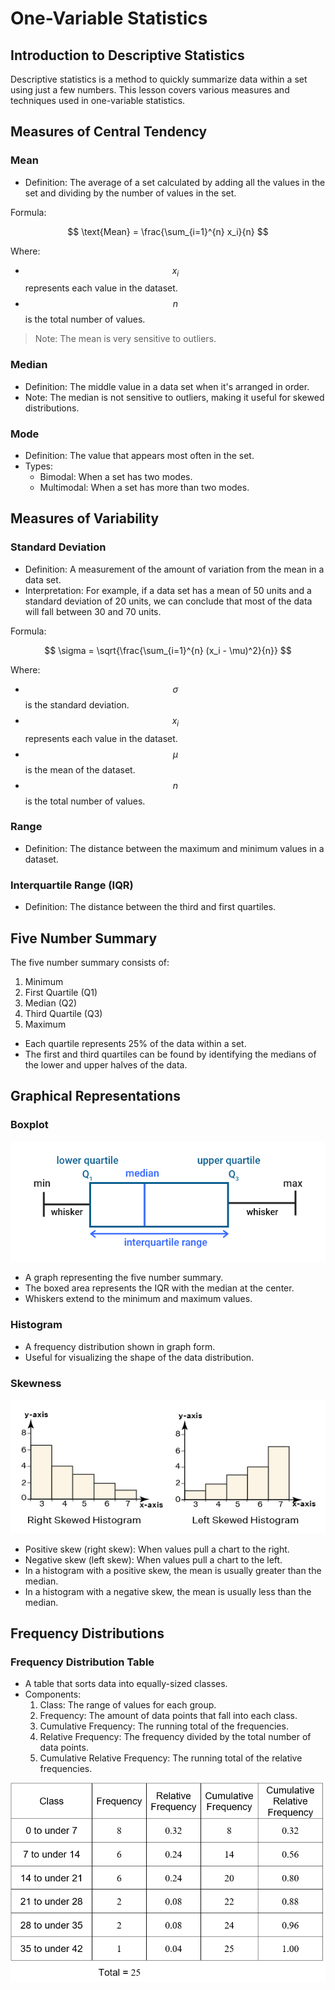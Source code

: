 # One-Variable Statistics

## Introduction to Descriptive Statistics

Descriptive statistics is a method to quickly summarize data within a set using just a few numbers. This lesson covers various measures and techniques used in one-variable statistics.

## Measures of Central Tendency

### Mean

- Definition: The average of a set calculated by adding all the values in the set and dividing by the number of values in the set.

Formula:

$$
\text{Mean} = \frac{\sum_{i=1}^{n} x_i}{n}
$$

Where:

- $$x_i$$ represents each value in the dataset.
- $$n$$ is the total number of values.

> Note: The mean is very sensitive to outliers.

### Median

- Definition: The middle value in a data set when it's arranged in order.
- Note: The median is not sensitive to outliers, making it useful for skewed distributions.

### Mode

- Definition: The value that appears most often in the set.
- Types:
  - Bimodal: When a set has two modes.
  - Multimodal: When a set has more than two modes.

## Measures of Variability

### Standard Deviation

- Definition: A measurement of the amount of variation from the mean in a data set.
- Interpretation: For example, if a data set has a mean of 50 units and a standard deviation of 20 units, we can conclude that most of the data will fall between 30 and 70 units.

Formula:

$$
\sigma = \sqrt{\frac{\sum_{i=1}^{n} (x_i - \mu)^2}{n}}
$$

Where:

- $$\sigma$$ is the standard deviation.
- $$x_i$$ represents each value in the dataset.
- $$\mu$$ is the mean of the dataset.
- $$n$$ is the total number of values.

### Range

- Definition: The distance between the maximum and minimum values in a dataset.

### Interquartile Range (IQR)

- Definition: The distance between the third and first quartiles.

## Five Number Summary

The five number summary consists of:

1. Minimum
2. First Quartile (Q1)
3. Median (Q2)
4. Third Quartile (Q3)
5. Maximum

- Each quartile represents 25% of the data within a set.
- The first and third quartiles can be found by identifying the medians of the lower and upper halves of the data.

## Graphical Representations

### Boxplot

![boxplot](./assets/boxplot.png)

- A graph representing the five number summary.
- The boxed area represents the IQR with the median at the center.
- Whiskers extend to the minimum and maximum values.

### Histogram

- A frequency distribution shown in graph form.
- Useful for visualizing the shape of the data distribution.

### Skewness

![histogram_skew](./assets/histogram_skew.png)

- Positive skew (right skew): When values pull a chart to the right.
- Negative skew (left skew): When values pull a chart to the left.
- In a histogram with a positive skew, the mean is usually greater than the median.
- In a histogram with a negative skew, the mean is usually less than the median.

## Frequency Distributions

### Frequency Distribution Table

- A table that sorts data into equally-sized classes.
- Components:
  1. Class: The range of values for each group.
  2. Frequency: The amount of data points that fall into each class.
  3. Cumulative Frequency: The running total of the frequencies.
  4. Relative Frequency: The frequency divided by the total number of data points.
  5. Cumulative Relative Frequency: The running total of the relative frequencies.

![frequency](./assets/frequency_distribution.gif)
